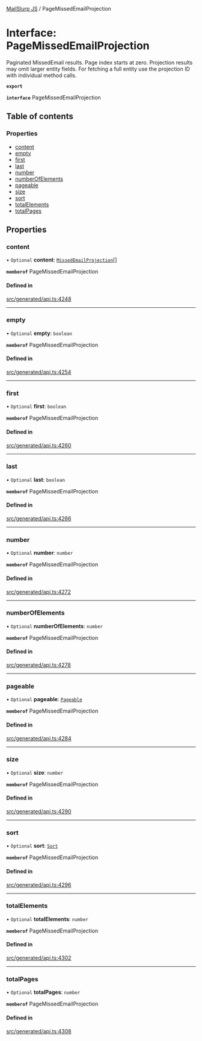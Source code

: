 [MailSlurp JS](../README.md) / PageMissedEmailProjection

# Interface: PageMissedEmailProjection

Paginated MissedEmail results. Page index starts at zero. Projection results may omit larger entity fields. For fetching a full entity use the projection ID with individual method calls.

**`export`**

**`interface`** PageMissedEmailProjection

## Table of contents

### Properties

- [content](PageMissedEmailProjection.md#content)
- [empty](PageMissedEmailProjection.md#empty)
- [first](PageMissedEmailProjection.md#first)
- [last](PageMissedEmailProjection.md#last)
- [number](PageMissedEmailProjection.md#number)
- [numberOfElements](PageMissedEmailProjection.md#numberofelements)
- [pageable](PageMissedEmailProjection.md#pageable)
- [size](PageMissedEmailProjection.md#size)
- [sort](PageMissedEmailProjection.md#sort)
- [totalElements](PageMissedEmailProjection.md#totalelements)
- [totalPages](PageMissedEmailProjection.md#totalpages)

## Properties

### content

• `Optional` **content**: [`MissedEmailProjection`](MissedEmailProjection.md)[]

**`memberof`** PageMissedEmailProjection

#### Defined in

[src/generated/api.ts:4248](https://github.com/mailslurp/mailslurp-client/blob/8c02983/src/generated/api.ts#L4248)

___

### empty

• `Optional` **empty**: `boolean`

**`memberof`** PageMissedEmailProjection

#### Defined in

[src/generated/api.ts:4254](https://github.com/mailslurp/mailslurp-client/blob/8c02983/src/generated/api.ts#L4254)

___

### first

• `Optional` **first**: `boolean`

**`memberof`** PageMissedEmailProjection

#### Defined in

[src/generated/api.ts:4260](https://github.com/mailslurp/mailslurp-client/blob/8c02983/src/generated/api.ts#L4260)

___

### last

• `Optional` **last**: `boolean`

**`memberof`** PageMissedEmailProjection

#### Defined in

[src/generated/api.ts:4266](https://github.com/mailslurp/mailslurp-client/blob/8c02983/src/generated/api.ts#L4266)

___

### number

• `Optional` **number**: `number`

**`memberof`** PageMissedEmailProjection

#### Defined in

[src/generated/api.ts:4272](https://github.com/mailslurp/mailslurp-client/blob/8c02983/src/generated/api.ts#L4272)

___

### numberOfElements

• `Optional` **numberOfElements**: `number`

**`memberof`** PageMissedEmailProjection

#### Defined in

[src/generated/api.ts:4278](https://github.com/mailslurp/mailslurp-client/blob/8c02983/src/generated/api.ts#L4278)

___

### pageable

• `Optional` **pageable**: [`Pageable`](Pageable.md)

**`memberof`** PageMissedEmailProjection

#### Defined in

[src/generated/api.ts:4284](https://github.com/mailslurp/mailslurp-client/blob/8c02983/src/generated/api.ts#L4284)

___

### size

• `Optional` **size**: `number`

**`memberof`** PageMissedEmailProjection

#### Defined in

[src/generated/api.ts:4290](https://github.com/mailslurp/mailslurp-client/blob/8c02983/src/generated/api.ts#L4290)

___

### sort

• `Optional` **sort**: [`Sort`](Sort.md)

**`memberof`** PageMissedEmailProjection

#### Defined in

[src/generated/api.ts:4296](https://github.com/mailslurp/mailslurp-client/blob/8c02983/src/generated/api.ts#L4296)

___

### totalElements

• `Optional` **totalElements**: `number`

**`memberof`** PageMissedEmailProjection

#### Defined in

[src/generated/api.ts:4302](https://github.com/mailslurp/mailslurp-client/blob/8c02983/src/generated/api.ts#L4302)

___

### totalPages

• `Optional` **totalPages**: `number`

**`memberof`** PageMissedEmailProjection

#### Defined in

[src/generated/api.ts:4308](https://github.com/mailslurp/mailslurp-client/blob/8c02983/src/generated/api.ts#L4308)
